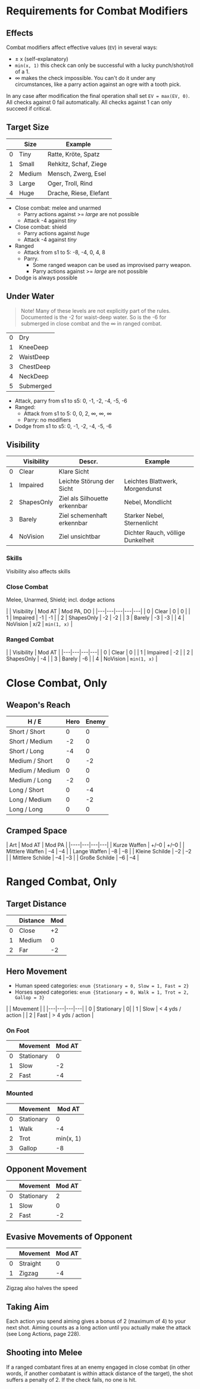 # Requirements for Combat Modifiers

## Effects

Combat modifiers affect effective values (`EV`) in several ways:
- ± x (self-explanatory)
- `min(x, 1)` this check can only be successful with a lucky punch/shot/roll of a 1.
- &infin; makes the check impossible. You can't do it under any circumstances, like a parry action against an ogre with a tooth pick.

In any case after modification the final operation shall set `EV = max(EV, 0)`. All checks against 0 fail automatically. All checks against 1 can only succeed if critical.


## Target Size

| | Size  | Example |
|-|---|---|
| 0 | Tiny   | Ratte, Kröte, Spatz    |
| 1 | Small  | Rehkitz, Schaf, Ziege  |
| 2 | Medium | Mensch, Zwerg, Esel    |
| 3 | Large  | Oger, Troll, Rind      |
| 4 | Huge   | Drache, Riese, Elefant |


* Close combat: melee and unarmed
  * Parry actions against >= *large* are not possible
  * Attack -4 against *tiny*
* Close combat: shield
  * Parry actions against *huge*
  * Attack -4 against *tiny*
* Ranged
  * Attack from s1 to 5: -8, -4, 0, 4, 8
  * Parry. 
    * Some ranged weapon can be used as improvised parry weapon.
    * Parry actions against >= *large* are not possible
* Dodge is always possible



## Under Water

> Note! Many of these levels are not explicitly part of the rules. Documented is the -2 for waist-deep water. So is the -6 for submerged in close combat and the &infin; in ranged combat.

|   |   |
|---|---|
| 0 | Dry       |
| 1 | KneeDeep  |
| 2 | WaistDeep |
| 3 | ChestDeep |
| 4 | NeckDeep  |
| 5 | Submerged |

* Attack, parry from s1 to s5: 0, -1, -2, -4, -5, -6
* Ranged: 
  * Attack from s1 to 5: 0, 0, 2, &infin;, &infin;, &infin;
  * Parry: no modifiers
* Dodge from s1 to s5: 0, -1, -2, -4, -5, -6

## Visibility

|   | Visibility | Descr. | Example |
|---|---|---|---|
| 0 | Clear       | Klare Sicht                   |  |
| 1 | Impaired    | Leichte Störung der Sicht     | Leichtes Blattwerk, Morgendunst |
| 2 | ShapesOnly  | Ziel als Silhouette erkennbar | Nebel, Mondlicht |
| 3 | Barely      | Ziel schemenhaft erkennbar    | Starker Nebel, Sternenlicht |
| 4 | NoVision    | Ziel unsichtbar               | Dichter Rauch, völlige Dunkelheit |



### Skills

Visibility also affects skills


### Close Combat

Melee, Unarmed, Shield; incl. dodge actions

|   | Visibility | Mod AT | Mod PA, DO |
|---|---|---|---|---|
| 0 | Clear       |  0  |  0  |
| 1 | Impaired    | -1  | -1  |
| 2 | ShapesOnly  | -2  | -2  |
| 3 | Barely      | -3  | -3  |
| 4 | NoVision    | x/2 |  `min(1, x)` |


### Ranged Combat

|   | Visibility | Mod AT |
|---|---|---|---|
| 0 | Clear       |  0 |
| 1 | Impaired    | -2 |
| 2 | ShapesOnly  | -4 |
| 3 | Barely      | -6 |
| 4 | NoVision    | `min(1, x)` |






# Close Combat, Only

## Weapon's Reach


| H / E | Hero | Enemy |
|---|---|---|
| Short  / Short  |  0 |  0 |
| Short  / Medium | -2 |  0 |
| Short  / Long   | -4 |  0 |
| Medium / Short  |  0 | -2 |
| Medium / Medium |  0 |  0 |
| Medium / Long   | -2 |  0 |
| Long   / Short  |  0 | -4 |
| Long   / Medium |  0 | -2 |
| Long   / Long   |  0 |  0 |



## Cramped Space

| Art | Mod AT | Mod PA |
|----|---|---|---|
| Kurze Waffen     | +/–0 | +/–0 |
| Mittlere Waffen  | –4   |  –4 |
| Lange Waffen     | –8   |  –8 |
| Kleine Schilde   | –2   |  –2 |
| Mittlere Schilde | –4   |  –3 |
| Große Schilde    | –6   |  –4 |



# Ranged Combat, Only

## Target Distance

|   | Distance | Mod |
|---|---|---|
| 0 | Close    | +2 |
| 1 | Medium   |  0 |
| 2 | Far      | -2 |



## Hero Movement

* Human speed categories: `enum {Stationary = 0, Slow = 1, Fast = 2}`
* Horses speed categories: `enum {Stationary = 0, Walk = 1, Trot = 2, Gallop = 3}`

|   | Movement | |
|---|---|---|---|
| 0 | Stationary | 0|
| 1 | Slow       | < 4 yds / action |
| 2 | Fast       | > 4 yds / action |


### On Foot
|   | Movement | Mod AT |
|---|---|---|
| 0 | Stationary    |  0 |
| 1 | Slow          | -2 |
| 2 | Fast          | -4 |


### Mounted
|   | Movement | Mod AT |
|---|---|---|
| 0 | Stationary    |  0 |
| 1 | Walk          | -4 |
| 2 | Trot          | min(x, 1) |
| 3 | Gallop        | -8 |


## Opponent Movement

|   | Movement | Mod AT |
|---|---|---|
| 0 | Stationary    |  2 |
| 1 | Slow          | 0  |
| 2 | Fast          | -2 |


## Evasive Movements of Opponent

|   | Movement | Mod AT |
|---|---|---|
| 0 | Straight    |  0 |
| 1 | Zigzag      | -4 |

Zigzag also halves the speed


## Taking Aim

Each action you spend aiming gives a bonus of 2 (maximum of 4) to your next shot. Aiming counts as a long action until you actually make the attack (see Long Actions, page 228).


## Shooting into Melee

If a ranged combatant fires at an enemy engaged in close combat (in other words, if another combatant is within attack distance of the target), the shot suffers a penalty of 2. If the check fails, no one is hit.

